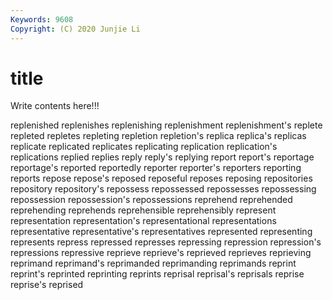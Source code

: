 ```yaml
---
Keywords: 9608
Copyright: (C) 2020 Junjie Li
---
```


# title

Write contents here!!!
 
replenished 
replenishes 
replenishing 
replenishment
replenishment's 
replete 
repleted 
repletes 
repleting 
repletion 
repletion's 
replica 
replica's 
replicas
replicate 
replicated 
replicates 
replicating 
replication 
replication's 
replications 
replied 
replies 
reply
reply's 
replying 
report 
report's 
reportage 
reportage's 
reported 
reportedly 
reporter 
reporter's
reporters 
reporting 
reports 
repose 
repose's 
reposed 
reposeful 
reposes 
reposing 
repositories
repository 
repository's 
repossess 
repossessed 
repossesses 
repossessing 
repossession 
repossession's 
repossessions 
reprehend
reprehended 
reprehending 
reprehends 
reprehensible 
reprehensibly 
represent 
representation 
representation's 
representational 
representations
representative 
representative's 
representatives 
represented 
representing 
represents 
repress 
repressed 
represses 
repressing
repression 
repression's 
repressions 
repressive 
reprieve 
reprieve's 
reprieved 
reprieves 
reprieving 
reprimand
reprimand's 
reprimanded 
reprimanding 
reprimands 
reprint 
reprint's 
reprinted 
reprinting 
reprints 
reprisal
reprisal's 
reprisals 
reprise 
reprise's 
reprised 
